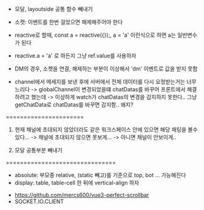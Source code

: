 - 모달, layoutside 공통 함수 빼내기

- 소켓: 이벤트를 한번 걸었으면 해제해주어야 한다

- reactive로 할때, const a = reactive({});, a = 'a' 이런식으로 하면 a는 일반변수가 된다
- reactive.a = 'a' 로 하든지 그냥 ref.value를 사용하자

- DM의 경우, 소켓을 연결, 해제하는 부분이 이상해서 'dm' 이벤트로 값을 받지 못함

- channel에서 메세지를 보낸 후에 서버에서 전체 데이터를 다시 요청받는거는 너무 느리다
  -> globalChannel이 변경되었을떄 chatDatas를 바꾸어 프론트에서 해결하려고 했는데
  -> 이상하게 watch가 chatDatas의 변경을 감지하지 못한다.. 그냥 getChatData로 chatDatas를 바꾸면 감지함.. 왜지?

======================

1. 현재
   채널에 초대되지 않았더라도 같은 워크스페이스 안에 있으면 해당 채팅을 볼수있다...
   -> 채널에 초대되지 않으면 못보게... -> 아니면 채널이 안보이게..

2. 모달 공통부분 빼내기

===============================

- absolute: 부모중 relative, (static 빼고)를 기준으로 top, bot ... 가능해진다
- display: table, table-cell 한 뒤에 vertical-align 하자

* https://github.com/mercs600/vue3-perfect-scrollbar
* SOCKET.IO.CLIENT

